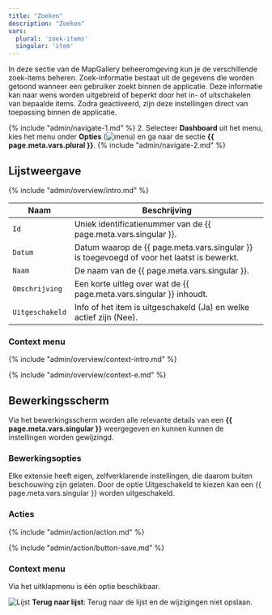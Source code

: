 ```yaml
---
title: "Zoeken"
description: "Zoeken"
vars:
  plural: 'zoek-items'
  singular: 'item'
---
```


In deze sectie van de MapGallery beheeromgeving kun je de verschillende zoek-items beheren. Zoek-informatie bestaat uit
de gegevens die worden getoond wanneer een gebruiker zoekt binnen de applicatie. Deze informatie kan naar wens worden
uitgebreid of beperkt door het in- of uitschakelen van bepaalde items. Zodra geactiveerd, zijn deze instellingen direct
van toepassing binnen de applicatie.

{% include "admin/navigate-1.md" %}
2. Selecteer **Dashboard** uit het menu, kies het menu onder **Opties** (![menu](/assets/svg/access.svg "menu")) en ga
   naar de sectie **{{ page.meta.vars.plural }}**.
{% include "admin/navigate-2.md" %}

## Lijstweergave

{% include "admin/overview/intro.md" %}

| Naam            | Beschrijving                                                                               |
|-----------------|--------------------------------------------------------------------------------------------|
| `Id`            | Uniek identificatienummer van de {{ page.meta.vars.singular }}.                            |
| `Datum`         | Datum waarop de {{ page.meta.vars.singular }} is toegevoegd of voor het laatst is bewerkt. |
| `Naam`          | De naam van de {{ page.meta.vars.singular }}.                                              |
| `Omschrijving`  | Een korte uitleg over wat de {{ page.meta.vars.singular }} inhoudt.                        |
| `Uitgeschakeld` | Info of het item is uitgeschakeld (Ja) en welke actief zijn (Nee).                         |

### Context menu

{% include "admin/overview/context-intro.md" %}

{% include "admin/overview/context-e.md" %}

## Bewerkingsscherm

Via het bewerkingsscherm worden alle relevante details van een **{{ page.meta.vars.singular }}** weergegeven en kunnen
kunnen de instellingen worden gewijzingd.

### Bewerkingsopties

Elke extensie heeft eigen, zelfverklarende instellingen, die daarom buiten beschouwing zijn gelaten. Door de optie
Uitgeschakeld te kiezen kan een {{ page.meta.vars.singular }} worden uitgeschakeld.

### Acties

{% include "admin/action/action.md" %}

{% include "admin/action/button-save.md" %}

### Context menu

Via het uitklapmenu is één optie beschikbaar.

![](/assets/svg/list.svg "Lijst") **Terug naar lijst**: Terug naar de lijst en de wijzigingen niet opslaan.
